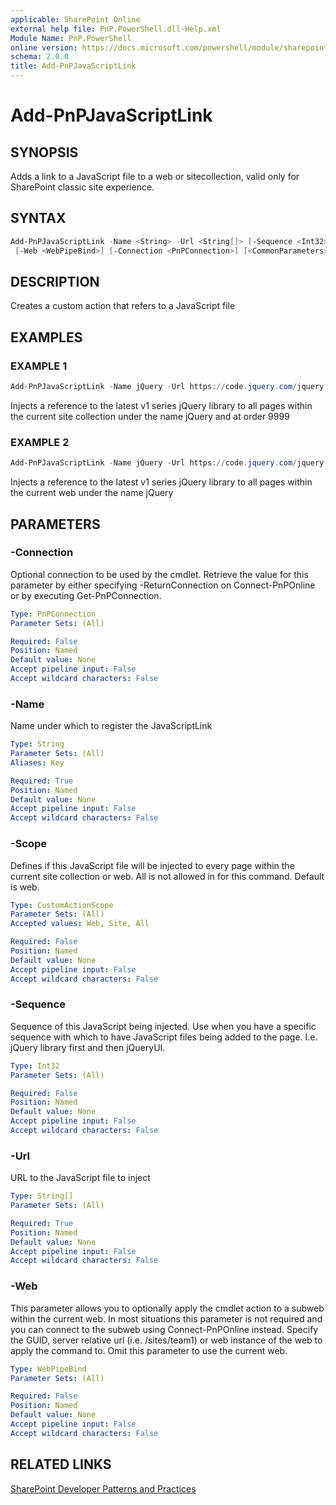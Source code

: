 ```yaml
---
applicable: SharePoint Online
external help file: PnP.PowerShell.dll-Help.xml
Module Name: PnP.PowerShell
online version: https://docs.microsoft.com/powershell/module/sharepoint-pnp/add-pnpjavascriptlink
schema: 2.0.0
title: Add-PnPJavaScriptLink
---
```


# Add-PnPJavaScriptLink

## SYNOPSIS
Adds a link to a JavaScript file to a web or sitecollection, valid only for SharePoint classic site experience.

## SYNTAX

```powershell
Add-PnPJavaScriptLink -Name <String> -Url <String[]> [-Sequence <Int32>] [-Scope <CustomActionScope>]
 [-Web <WebPipeBind>] [-Connection <PnPConnection>] [<CommonParameters>]
```

## DESCRIPTION
Creates a custom action that refers to a JavaScript file

## EXAMPLES

### EXAMPLE 1
```powershell
Add-PnPJavaScriptLink -Name jQuery -Url https://code.jquery.com/jquery.min.js -Sequence 9999 -Scope Site
```

Injects a reference to the latest v1 series jQuery library to all pages within the current site collection under the name jQuery and at order 9999

### EXAMPLE 2
```powershell
Add-PnPJavaScriptLink -Name jQuery -Url https://code.jquery.com/jquery.min.js
```

Injects a reference to the latest v1 series jQuery library to all pages within the current web under the name jQuery

## PARAMETERS

### -Connection
Optional connection to be used by the cmdlet. Retrieve the value for this parameter by either specifying -ReturnConnection on Connect-PnPOnline or by executing Get-PnPConnection.

```yaml
Type: PnPConnection
Parameter Sets: (All)

Required: False
Position: Named
Default value: None
Accept pipeline input: False
Accept wildcard characters: False
```

### -Name
Name under which to register the JavaScriptLink

```yaml
Type: String
Parameter Sets: (All)
Aliases: Key

Required: True
Position: Named
Default value: None
Accept pipeline input: False
Accept wildcard characters: False
```

### -Scope
Defines if this JavaScript file will be injected to every page within the current site collection or web. All is not allowed in for this command. Default is web.

```yaml
Type: CustomActionScope
Parameter Sets: (All)
Accepted values: Web, Site, All

Required: False
Position: Named
Default value: None
Accept pipeline input: False
Accept wildcard characters: False
```

### -Sequence
Sequence of this JavaScript being injected. Use when you have a specific sequence with which to have JavaScript files being added to the page. I.e. jQuery library first and then jQueryUI.

```yaml
Type: Int32
Parameter Sets: (All)

Required: False
Position: Named
Default value: None
Accept pipeline input: False
Accept wildcard characters: False
```

### -Url
URL to the JavaScript file to inject

```yaml
Type: String[]
Parameter Sets: (All)

Required: True
Position: Named
Default value: None
Accept pipeline input: False
Accept wildcard characters: False
```

### -Web
This parameter allows you to optionally apply the cmdlet action to a subweb within the current web. In most situations this parameter is not required and you can connect to the subweb using Connect-PnPOnline instead. Specify the GUID, server relative url (i.e. /sites/team1) or web instance of the web to apply the command to. Omit this parameter to use the current web.

```yaml
Type: WebPipeBind
Parameter Sets: (All)

Required: False
Position: Named
Default value: None
Accept pipeline input: False
Accept wildcard characters: False
```

## RELATED LINKS

[SharePoint Developer Patterns and Practices](https://aka.ms/sppnp)